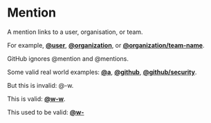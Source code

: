 # Mention

A mention links to a user, organisation, or team.

For example, [**@user**](https://github.com/user), [**@organization**](https://github.com/organization), or [**@organization/team-name**](https://github.com/organization/team-name).

GitHub ignores @mention and @mentions.

Some valid real world examples: [**@a**](https://github.com/a), [**@github**](https://github.com/github), [**@github/security**](https://github.com/github/security).

But this is invalid: @-w.

This is valid: [**@w-w**](https://github.com/w-w).

This used to be valid: [**@w-**](https://github.com/w-)
